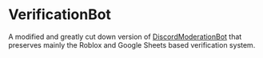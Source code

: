 # VerificationBot
A modified and greatly cut down version of [DiscordModerationBot](https://github.com/RandomGamer123/DiscordModerationBot) that preserves mainly the Roblox and Google Sheets based verification system.
